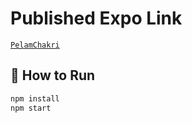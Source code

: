 # Published Expo Link

[`PelamChakri`](https://expo.dev/@the_codermaniac/PelamChakri?serviceType=classic&distribution=expo-go)


## 🚀 How to Run

```sh
npm install
npm start 
```

